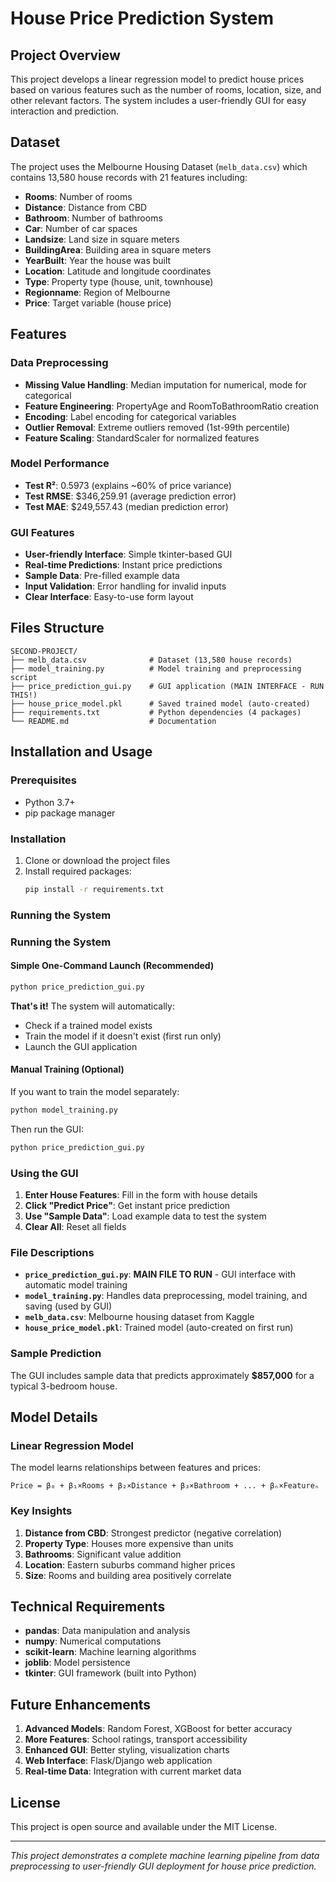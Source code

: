 # House Price Prediction System

## Project Overview

This project develops a linear regression model to predict house prices based on various features such as the number of rooms, location, size, and other relevant factors. The system includes a user-friendly GUI for easy interaction and prediction.

## Dataset

The project uses the Melbourne Housing Dataset (`melb_data.csv`) which contains 13,580 house records with 21 features including:

- **Rooms**: Number of rooms
- **Distance**: Distance from CBD  
- **Bathroom**: Number of bathrooms
- **Car**: Number of car spaces
- **Landsize**: Land size in square meters
- **BuildingArea**: Building area in square meters
- **YearBuilt**: Year the house was built
- **Location**: Latitude and longitude coordinates
- **Type**: Property type (house, unit, townhouse)
- **Regionname**: Region of Melbourne
- **Price**: Target variable (house price)

## Features

### Data Preprocessing
- **Missing Value Handling**: Median imputation for numerical, mode for categorical
- **Feature Engineering**: PropertyAge and RoomToBathroomRatio creation
- **Encoding**: Label encoding for categorical variables
- **Outlier Removal**: Extreme outliers removed (1st-99th percentile)
- **Feature Scaling**: StandardScaler for normalized features

### Model Performance
- **Test R²**: 0.5973 (explains ~60% of price variance)
- **Test RMSE**: $346,259.91 (average prediction error)
- **Test MAE**: $249,557.43 (median prediction error)

### GUI Features
- **User-friendly Interface**: Simple tkinter-based GUI
- **Real-time Predictions**: Instant price predictions
- **Sample Data**: Pre-filled example data
- **Input Validation**: Error handling for invalid inputs
- **Clear Interface**: Easy-to-use form layout

## Files Structure

```
SECOND-PROJECT/
├── melb_data.csv              # Dataset (13,580 house records)
├── model_training.py          # Model training and preprocessing script
├── price_prediction_gui.py    # GUI application (MAIN INTERFACE - RUN THIS!)
├── house_price_model.pkl      # Saved trained model (auto-created)
├── requirements.txt           # Python dependencies (4 packages)
└── README.md                  # Documentation
```

## Installation and Usage

### Prerequisites
- Python 3.7+
- pip package manager

### Installation
1. Clone or download the project files
2. Install required packages:
   ```bash
   pip install -r requirements.txt
   ```

### Running the System

### Running the System

#### Simple One-Command Launch (Recommended)
```bash
python price_prediction_gui.py
```
**That's it!** The system will automatically:
- Check if a trained model exists
- Train the model if it doesn't exist (first run only)
- Launch the GUI application

#### Manual Training (Optional)
If you want to train the model separately:
```bash
python model_training.py
```
Then run the GUI:
```bash
python price_prediction_gui.py
```

### Using the GUI

1. **Enter House Features**: Fill in the form with house details
2. **Click "Predict Price"**: Get instant price prediction
3. **Use "Sample Data"**: Load example data to test the system
4. **Clear All**: Reset all fields

### File Descriptions

- **`price_prediction_gui.py`**: **MAIN FILE TO RUN** - GUI interface with automatic model training
- **`model_training.py`**: Handles data preprocessing, model training, and saving (used by GUI)
- **`melb_data.csv`**: Melbourne housing dataset from Kaggle
- **`house_price_model.pkl`**: Trained model (auto-created on first run)

### Sample Prediction
The GUI includes sample data that predicts approximately **$857,000** for a typical 3-bedroom house.

## Model Details

### Linear Regression Model
The model learns relationships between features and prices:
```
Price = β₀ + β₁×Rooms + β₂×Distance + β₃×Bathroom + ... + βₙ×Featureₙ
```

### Key Insights
1. **Distance from CBD**: Strongest predictor (negative correlation)
2. **Property Type**: Houses more expensive than units
3. **Bathrooms**: Significant value addition
4. **Location**: Eastern suburbs command higher prices
5. **Size**: Rooms and building area positively correlate

## Technical Requirements

- **pandas**: Data manipulation and analysis
- **numpy**: Numerical computations
- **scikit-learn**: Machine learning algorithms
- **joblib**: Model persistence
- **tkinter**: GUI framework (built into Python)

## Future Enhancements

1. **Advanced Models**: Random Forest, XGBoost for better accuracy
2. **More Features**: School ratings, transport accessibility
3. **Enhanced GUI**: Better styling, visualization charts
4. **Web Interface**: Flask/Django web application
5. **Real-time Data**: Integration with current market data

## License

This project is open source and available under the MIT License.

---

*This project demonstrates a complete machine learning pipeline from data preprocessing to user-friendly GUI deployment for house price prediction.*
